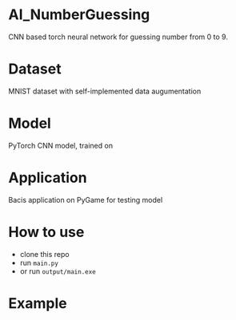 # AI_NumberGuessing
CNN based torch neural network for guessing number from 0 to 9.
# Dataset
MNIST dataset with self-implemented data augumentation
# Model
PyTorch CNN model, trained on 
# Application
Bacis application on PyGame for testing model
# How to use
* clone this repo
* run ```main.py```
* or run ```output/main.exe```
# Example 
